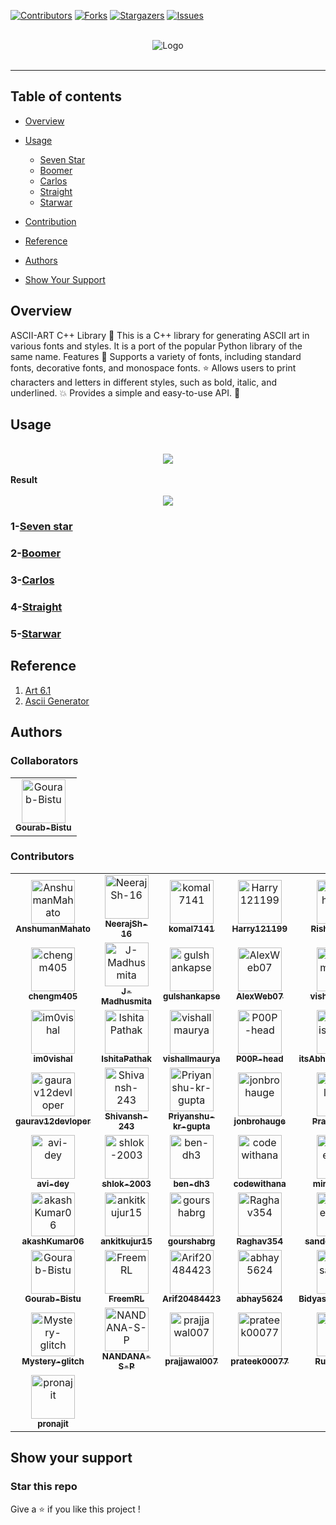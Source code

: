 [![Contributors](https://img.shields.io/github/contributors/codewithnick/ascii-art.svg?style=for-the-badge)](https://github.com/codewithnick/ascii-art/graphs/contributors)
[![Forks](https://img.shields.io/github/forks/codewithnick/ascii-art.svg?style=for-the-badge)](https://github.com/codewithnick/ascii-art/network/members)
[![Stargazers](https://img.shields.io/github/stars/codewithnick/ascii-art.svg?style=for-the-badge)](https://github.com/codewithnick/ascii-art/stargazers)
[![Issues](https://img.shields.io/github/issues/codewithnick/ascii-art.svg?style=for-the-badge)](https://github.com/codewithnick/ascii-art/issues)

<div>
	<br/>
</div>

<div align="center">
<img src="./logo (1).png" alt="Logo">
<br/>
<br/>

</div>

---

## Table of contents

- [Overview](https://github.com/codewithnick/ascii-art#overview)
- [Usage](https://github.com/codewithnick/ascii-art#Usage)

  - [Seven Star](https://github.com/codewithnick/ascii-art#1-Seven-Star)
  - [Boomer](https://github.com/codewithnick/ascii-art#2-Boomer)
  - [Carlos](https://github.com/codewithnick/ascii-art#3-Carlos)
  - [Straight](https://github.com/codewithnick/ascii-art#4-Straight)
  - [Starwar](https://github.com/codewithnick/ascii-art#5-Starwar)

- [Contribution](https://github.com/codewithnick/ascii-art/blob/main/CONTRIBUTING.md)
- [Reference](https://github.com/codewithnick/ascii-art#Reference)
- [Authors](https://github.com/codewithnick/ascii-art#Authors)
- [Show Your Support](https://github.com/codewithnick/ascii-art#Show-your-support)

## Overview

ASCII-ART C++ Library 🚀 This is a C++ library for generating ASCII art in various fonts and styles. It is a port of the popular Python library of the same name.
Features 🎉 Supports a variety of fonts, including standard fonts, decorative fonts, and monospace fonts. ⭐ Allows users to print characters and letters in different styles, such as bold, italic, and underlined. 💥 Provides a simple and easy-to-use API. 🔨

## Usage

<br/>
<div align="center">
<img src="./sample.gif">
</div>
<br/>
<strong>Result</strong>
<br/>
<br/>

<div align="center">
<img src="./7star-result.png">
</div>

### 1-[Seven star](./Fonts/SevenStar/sevenstar.md)

### 2-[Boomer](./Fonts/Boomer/boomer.md)

### 3-[Carlos](./Fonts/carlos/carlos.md)

### 4-[Straight](./Fonts/Straight/straight.md)

### 5-[Starwar](./Fonts/starwar/starwar.md)

## Reference

1. [Art 6.1](https://pypi.org/project/art/)
2. [Ascii Generator](https://ascii-generator.site/t/)

## Authors

### Collaborators

<!-- readme: collaborators -start -->
<table>
<tr>
    <td align="center">
        <a href="https://github.com/Gourab-Bistu">
            <img src="https://avatars.githubusercontent.com/u/144556159?v=4" width="70;" alt="Gourab-Bistu"/>
            <br />
            <sub><b>Gourab-Bistu</b></sub>
        </a>
    </td></tr>
</table>
<!-- readme: collaborators -end -->

### Contributors

<!-- readme: contributors,codewithnick/-,vkumar8192449/-,vishu567/-,sachinkumar911/-,AnshumanMahato/- -start -->
<table>
<tr>
    <td align="center">
        <a href="https://github.com/AnshumanMahato">
            <img src="https://avatars.githubusercontent.com/u/58422570?v=4" width="70;" alt="AnshumanMahato"/>
            <br />
            <sub><b>AnshumanMahato</b></sub>
        </a>
    </td>
    <td align="center">
        <a href="https://github.com/NeerajSh-16">
            <img src="https://avatars.githubusercontent.com/u/144585755?v=4" width="70;" alt="NeerajSh-16"/>
            <br />
            <sub><b>NeerajSh-16</b></sub>
        </a>
    </td>
    <td align="center">
        <a href="https://github.com/komal7141">
            <img src="https://avatars.githubusercontent.com/u/75818108?v=4" width="70;" alt="komal7141"/>
            <br />
            <sub><b>komal7141</b></sub>
        </a>
    </td>
    <td align="center">
        <a href="https://github.com/Harry121199">
            <img src="https://avatars.githubusercontent.com/u/117886160?v=4" width="70;" alt="Harry121199"/>
            <br />
            <sub><b>Harry121199</b></sub>
        </a>
    </td>
    <td align="center">
        <a href="https://github.com/Rishisihare90">
            <img src="https://avatars.githubusercontent.com/u/146431939?v=4" width="70;" alt="Rishisihare90"/>
            <br />
            <sub><b>Rishisihare90</b></sub>
        </a>
    </td>
    <td align="center">
        <a href="https://github.com/alucard017">
            <img src="https://avatars.githubusercontent.com/u/76940364?v=4" width="70;" alt="alucard017"/>
            <br />
            <sub><b>alucard017</b></sub>
        </a>
    </td>
    <td align="center">
        <a href="https://github.com/XARTAN21">
            <img src="https://avatars.githubusercontent.com/u/124522194?v=4" width="70;" alt="XARTAN21"/>
            <br />
            <sub><b>XARTAN21</b></sub>
        </a>
    </td></tr>
<tr>
    <td align="center">
        <a href="https://github.com/chengm405">
            <img src="https://avatars.githubusercontent.com/u/146371159?v=4" width="70;" alt="chengm405"/>
            <br />
            <sub><b>chengm405</b></sub>
        </a>
    </td>
    <td align="center">
        <a href="https://github.com/J-Madhusmita">
            <img src="https://avatars.githubusercontent.com/u/144529416?v=4" width="70;" alt="J-Madhusmita"/>
            <br />
            <sub><b>J-Madhusmita</b></sub>
        </a>
    </td>
    <td align="center">
        <a href="https://github.com/gulshankapse">
            <img src="https://avatars.githubusercontent.com/u/144792381?v=4" width="70;" alt="gulshankapse"/>
            <br />
            <sub><b>gulshankapse</b></sub>
        </a>
    </td>
    <td align="center">
        <a href="https://github.com/AlexWeb07">
            <img src="https://avatars.githubusercontent.com/u/93365089?v=4" width="70;" alt="AlexWeb07"/>
            <br />
            <sub><b>AlexWeb07</b></sub>
        </a>
    </td>
    <td align="center">
        <a href="https://github.com/vishalmishraa">
            <img src="https://avatars.githubusercontent.com/u/64027486?v=4" width="70;" alt="vishalmishraa"/>
            <br />
            <sub><b>vishalmishraa</b></sub>
        </a>
    </td>
    <td align="center">
        <a href="https://github.com/Stunner33">
            <img src="https://avatars.githubusercontent.com/u/127297054?v=4" width="70;" alt="Stunner33"/>
            <br />
            <sub><b>Stunner33</b></sub>
        </a>
    </td>
    <td align="center">
        <a href="https://github.com/s-xiae">
            <img src="https://avatars.githubusercontent.com/u/146371043?v=4" width="70;" alt="s-xiae"/>
            <br />
            <sub><b>s-xiae</b></sub>
        </a>
    </td></tr>
<tr>
    <td align="center">
        <a href="https://github.com/im0vishal">
            <img src="https://avatars.githubusercontent.com/u/127092820?v=4" width="70;" alt="im0vishal"/>
            <br />
            <sub><b>im0vishal</b></sub>
        </a>
    </td>
    <td align="center">
        <a href="https://github.com/IshitaPathak">
            <img src="https://avatars.githubusercontent.com/u/75848598?v=4" width="70;" alt="IshitaPathak"/>
            <br />
            <sub><b>IshitaPathak</b></sub>
        </a>
    </td>
    <td align="center">
        <a href="https://github.com/vishallmaurya">
            <img src="https://avatars.githubusercontent.com/u/115442999?v=4" width="70;" alt="vishallmaurya"/>
            <br />
            <sub><b>vishallmaurya</b></sub>
        </a>
    </td>
    <td align="center">
        <a href="https://github.com/P00P-head">
            <img src="https://avatars.githubusercontent.com/u/75832051?v=4" width="70;" alt="P00P-head"/>
            <br />
            <sub><b>P00P-head</b></sub>
        </a>
    </td>
    <td align="center">
        <a href="https://github.com/itsAbhishekpatel01">
            <img src="https://avatars.githubusercontent.com/u/144606330?v=4" width="70;" alt="itsAbhishekpatel01"/>
            <br />
            <sub><b>itsAbhishekpatel01</b></sub>
        </a>
    </td>
    <td align="center">
        <a href="https://github.com/Atul-Xalxo">
            <img src="https://avatars.githubusercontent.com/u/144574009?v=4" width="70;" alt="Atul-Xalxo"/>
            <br />
            <sub><b>Atul-Xalxo</b></sub>
        </a>
    </td>
    <td align="center">
        <a href="https://github.com/Anuj-cel">
            <img src="https://avatars.githubusercontent.com/u/143423699?v=4" width="70;" alt="Anuj-cel"/>
            <br />
            <sub><b>Anuj-cel</b></sub>
        </a>
    </td></tr>
<tr>
    <td align="center">
        <a href="https://github.com/gaurav12devloper">
            <img src="https://avatars.githubusercontent.com/u/55048950?v=4" width="70;" alt="gaurav12devloper"/>
            <br />
            <sub><b>gaurav12devloper</b></sub>
        </a>
    </td>
    <td align="center">
        <a href="https://github.com/Shivansh-243">
            <img src="https://avatars.githubusercontent.com/u/125989942?v=4" width="70;" alt="Shivansh-243"/>
            <br />
            <sub><b>Shivansh-243</b></sub>
        </a>
    </td>
    <td align="center">
        <a href="https://github.com/Priyanshu-kr-gupta">
            <img src="https://avatars.githubusercontent.com/u/114975117?v=4" width="70;" alt="Priyanshu-kr-gupta"/>
            <br />
            <sub><b>Priyanshu-kr-gupta</b></sub>
        </a>
    </td>
    <td align="center">
        <a href="https://github.com/jonbrohauge">
            <img src="https://avatars.githubusercontent.com/u/9496731?v=4" width="70;" alt="jonbrohauge"/>
            <br />
            <sub><b>jonbrohauge</b></sub>
        </a>
    </td>
    <td align="center">
        <a href="https://github.com/PranjalKhatri">
            <img src="https://avatars.githubusercontent.com/u/68675142?v=4" width="70;" alt="PranjalKhatri"/>
            <br />
            <sub><b>PranjalKhatri</b></sub>
        </a>
    </td>
    <td align="center">
        <a href="https://github.com/12345rams">
            <img src="https://avatars.githubusercontent.com/u/132057037?v=4" width="70;" alt="12345rams"/>
            <br />
            <sub><b>12345rams</b></sub>
        </a>
    </td>
    <td align="center">
        <a href="https://github.com/Anshun352">
            <img src="https://avatars.githubusercontent.com/u/146530516?v=4" width="70;" alt="Anshun352"/>
            <br />
            <sub><b>Anshun352</b></sub>
        </a>
    </td></tr>
<tr>
    <td align="center">
        <a href="https://github.com/avi-dey">
            <img src="https://avatars.githubusercontent.com/u/97702087?v=4" width="70;" alt="avi-dey"/>
            <br />
            <sub><b>avi-dey</b></sub>
        </a>
    </td>
    <td align="center">
        <a href="https://github.com/shlok-2003">
            <img src="https://avatars.githubusercontent.com/u/103599796?v=4" width="70;" alt="shlok-2003"/>
            <br />
            <sub><b>shlok-2003</b></sub>
        </a>
    </td>
    <td align="center">
        <a href="https://github.com/ben-dh3">
            <img src="https://avatars.githubusercontent.com/u/105418802?v=4" width="70;" alt="ben-dh3"/>
            <br />
            <sub><b>ben-dh3</b></sub>
        </a>
    </td>
    <td align="center">
        <a href="https://github.com/codewithana">
            <img src="https://avatars.githubusercontent.com/u/144683532?v=4" width="70;" alt="codewithana"/>
            <br />
            <sub><b>codewithana</b></sub>
        </a>
    </td>
    <td align="center">
        <a href="https://github.com/miragearush">
            <img src="https://avatars.githubusercontent.com/u/80736891?v=4" width="70;" alt="miragearush"/>
            <br />
            <sub><b>miragearush</b></sub>
        </a>
    </td>
    <td align="center">
        <a href="https://github.com/som02esh">
            <img src="https://avatars.githubusercontent.com/u/106095040?v=4" width="70;" alt="som02esh"/>
            <br />
            <sub><b>som02esh</b></sub>
        </a>
    </td>
    <td align="center">
        <a href="https://github.com/ahmad-kaif">
            <img src="https://avatars.githubusercontent.com/u/113821761?v=4" width="70;" alt="ahmad-kaif"/>
            <br />
            <sub><b>ahmad-kaif</b></sub>
        </a>
    </td></tr>
<tr>
    <td align="center">
        <a href="https://github.com/akashKumar06">
            <img src="https://avatars.githubusercontent.com/u/117292434?v=4" width="70;" alt="akashKumar06"/>
            <br />
            <sub><b>akashKumar06</b></sub>
        </a>
    </td>
    <td align="center">
        <a href="https://github.com/ankitkujur15">
            <img src="https://avatars.githubusercontent.com/u/144579619?v=4" width="70;" alt="ankitkujur15"/>
            <br />
            <sub><b>ankitkujur15</b></sub>
        </a>
    </td>
    <td align="center">
        <a href="https://github.com/gourshabrg">
            <img src="https://avatars.githubusercontent.com/u/143959353?v=4" width="70;" alt="gourshabrg"/>
            <br />
            <sub><b>gourshabrg</b></sub>
        </a>
    </td>
    <td align="center">
        <a href="https://github.com/Raghav354">
            <img src="https://avatars.githubusercontent.com/u/137503421?v=4" width="70;" alt="Raghav354"/>
            <br />
            <sub><b>Raghav354</b></sub>
        </a>
    </td>
    <td align="center">
        <a href="https://github.com/sandeep131431">
            <img src="https://avatars.githubusercontent.com/u/146765506?v=4" width="70;" alt="sandeep131431"/>
            <br />
            <sub><b>sandeep131431</b></sub>
        </a>
    </td>
    <td align="center">
        <a href="https://github.com/AmitRajput1772">
            <img src="https://avatars.githubusercontent.com/u/123803673?v=4" width="70;" alt="AmitRajput1772"/>
            <br />
            <sub><b>AmitRajput1772</b></sub>
        </a>
    </td>
    <td align="center">
        <a href="https://github.com/AryanBakliwal">
            <img src="https://avatars.githubusercontent.com/u/106430579?v=4" width="70;" alt="AryanBakliwal"/>
            <br />
            <sub><b>AryanBakliwal</b></sub>
        </a>
    </td></tr>
<tr>
    <td align="center">
        <a href="https://github.com/Gourab-Bistu">
            <img src="https://avatars.githubusercontent.com/u/144556159?v=4" width="70;" alt="Gourab-Bistu"/>
            <br />
            <sub><b>Gourab-Bistu</b></sub>
        </a>
    </td>
    <td align="center">
        <a href="https://github.com/FreemRL">
            <img src="https://avatars.githubusercontent.com/u/66525499?v=4" width="70;" alt="FreemRL"/>
            <br />
            <sub><b>FreemRL</b></sub>
        </a>
    </td>
    <td align="center">
        <a href="https://github.com/Arif20484423">
            <img src="https://avatars.githubusercontent.com/u/76733190?v=4" width="70;" alt="Arif20484423"/>
            <br />
            <sub><b>Arif20484423</b></sub>
        </a>
    </td>
    <td align="center">
        <a href="https://github.com/abhay5624">
            <img src="https://avatars.githubusercontent.com/u/77601553?v=4" width="70;" alt="abhay5624"/>
            <br />
            <sub><b>abhay5624</b></sub>
        </a>
    </td>
    <td align="center">
        <a href="https://github.com/BidyasagarAnupam">
            <img src="https://avatars.githubusercontent.com/u/68635333?v=4" width="70;" alt="BidyasagarAnupam"/>
            <br />
            <sub><b>BidyasagarAnupam</b></sub>
        </a>
    </td>
    <td align="center">
        <a href="https://github.com/Divyanshu723">
            <img src="https://avatars.githubusercontent.com/u/112752057?v=4" width="70;" alt="Divyanshu723"/>
            <br />
            <sub><b>Divyanshu723</b></sub>
        </a>
    </td>
    <td align="center">
        <a href="https://github.com/hellomohit722">
            <img src="https://avatars.githubusercontent.com/u/146608079?v=4" width="70;" alt="hellomohit722"/>
            <br />
            <sub><b>hellomohit722</b></sub>
        </a>
    </td></tr>
<tr>
    <td align="center">
        <a href="https://github.com/Mystery-glitch">
            <img src="https://avatars.githubusercontent.com/u/129242366?v=4" width="70;" alt="Mystery-glitch"/>
            <br />
            <sub><b>Mystery-glitch</b></sub>
        </a>
    </td>
    <td align="center">
        <a href="https://github.com/NANDANA-S-P">
            <img src="https://avatars.githubusercontent.com/u/79624565?v=4" width="70;" alt="NANDANA-S-P"/>
            <br />
            <sub><b>NANDANA-S-P</b></sub>
        </a>
    </td>
    <td align="center">
        <a href="https://github.com/prajjawal007">
            <img src="https://avatars.githubusercontent.com/u/144593090?v=4" width="70;" alt="prajjawal007"/>
            <br />
            <sub><b>prajjawal007</b></sub>
        </a>
    </td>
    <td align="center">
        <a href="https://github.com/prateek00077">
            <img src="https://avatars.githubusercontent.com/u/147089488?v=4" width="70;" alt="prateek00077"/>
            <br />
            <sub><b>prateek00077</b></sub>
        </a>
    </td>
    <td align="center">
        <a href="https://github.com/Rudra-IITM">
            <img src="https://avatars.githubusercontent.com/u/120119520?v=4" width="70;" alt="Rudra-IITM"/>
            <br />
            <sub><b>Rudra-IITM</b></sub>
        </a>
    </td>
    <td align="center">
        <a href="https://github.com/VikashBurman">
            <img src="https://avatars.githubusercontent.com/u/137149762?v=4" width="70;" alt="VikashBurman"/>
            <br />
            <sub><b>VikashBurman</b></sub>
        </a>
    </td>
    <td align="center">
        <a href="https://github.com/abhishekyadav76">
            <img src="https://avatars.githubusercontent.com/u/132427787?v=4" width="70;" alt="abhishekyadav76"/>
            <br />
            <sub><b>abhishekyadav76</b></sub>
        </a>
    </td></tr>
<tr>
    <td align="center">
        <a href="https://github.com/pronajit">
            <img src="https://avatars.githubusercontent.com/u/98771979?v=4" width="70;" alt="pronajit"/>
            <br />
            <sub><b>pronajit</b></sub>
        </a>
    </td></tr>
</table>
<!-- readme: contributors,codewithnick/-,vkumar8192449/-,vishu567/-,sachinkumar911/-,AnshumanMahato/- -end -->

## Show your support

<h3>Star this repo</h3>

Give a ⭐ if you like this project !
